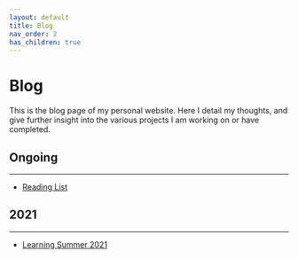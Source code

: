 ```yaml
---
layout: default
title: Blog
nav_order: 2
has_children: true
---
```


# Blog

This is the blog page of my personal website. Here I detail my thoughts, and give further insight into the various projects I am working on or have completed.

## Ongoing
***
- [Reading List](Reading_List.md)

## 2021
***
- [Learning Summer 2021](Learning_Summer_2021.md)

